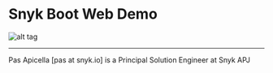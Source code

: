 # Snyk Boot Web Demo

![alt tag](https://i.ibb.co/7tnp1B6/snyk-logo.png)

<hr />
Pas Apicella [pas at snyk.io] is a Principal Solution Engineer at Snyk APJ 
